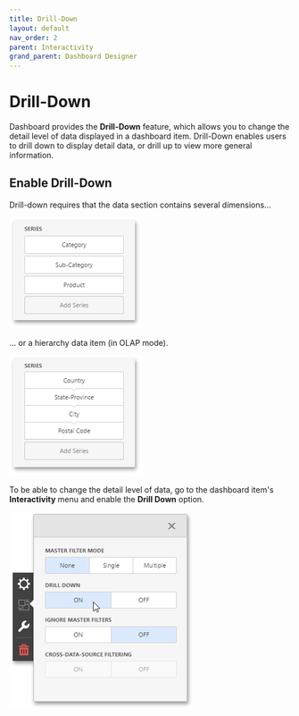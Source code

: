 ```yaml
---
title: Drill-Down
layout: default
nav_order: 2
parent: Interactivity
grand_parent: Dashboard Designer
---
```

# Drill-Down
Dashboard provides the **Drill-Down** feature, which allows you to change the detail level of data displayed in a dashboard item. Drill-Down enables users to drill down to display detail data, or drill up to view more general information.

## Enable Drill-Down
Drill-down requires that the data section contains several dimensions...

![wdd-drill-down-hierarchy](/assets/images/dashboards/img124803.png)

... or a hierarchy data item (in OLAP mode).

![wdd-drill-down-hierarchy-olap](/assets/images/dashboards/img124804.png)

To be able to change the detail level of data, go to the dashboard item's **Interactivity** menu and enable the **Drill Down** option.

![wdd-drill-down](/assets/images/dashboards/img124784.png)